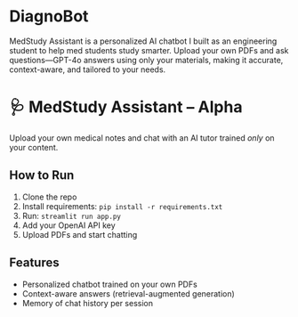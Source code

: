 # DiagnoBot
MedStudy Assistant is a personalized AI chatbot I built as an engineering student to help med students study smarter. Upload your own PDFs and ask questions—GPT-4o answers using only your materials, making it accurate, context-aware, and tailored to your needs.

# 🩺 MedStudy Assistant – Alpha

Upload your own medical notes and chat with an AI tutor trained *only* on your content.

## How to Run
1. Clone the repo
2. Install requirements: `pip install -r requirements.txt`
3. Run: `streamlit run app.py`
4. Add your OpenAI API key
5. Upload PDFs and start chatting

## Features
- Personalized chatbot trained on your own PDFs
- Context-aware answers (retrieval-augmented generation)
- Memory of chat history per session
